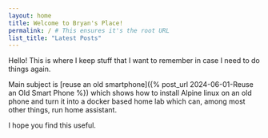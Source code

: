 ```yaml
---
layout: home 
title: Welcome to Bryan's Place!
permalink: / # This ensures it's the root URL
list_title: "Latest Posts"
---
```


Hello!
This is where I keep stuff that I want to remember in case I need to do things again.

Main subject is [reuse an old smartphone]({% post_url 2024-06-01-Reuse an Old Smart Phone %}) which shows how to install Alpine linux on an old phone and turn it into a docker based home lab which can, among most other things, run home assistant.

I hope you find this useful.


